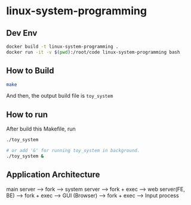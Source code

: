 # linux-system-programming

## Dev Env

```bash
docker build -t linux-system-programming .
docker run -it -v $(pwd):/root/code linux-system-programming bash
```

## How to Build

```bash
make
```

And then, the output build file is `toy_system`

## How to run

After build this Makefile, run

```bash
./toy_system

# or add '&' for running toy_system in background.
./toy_system &
```

## Application Architecture

main server
--> fork --> system server
--> fork + exec --> web server(FE, BE)
--> fork + exec --> GUI (Browser)
--> fork + exec --> Input process

